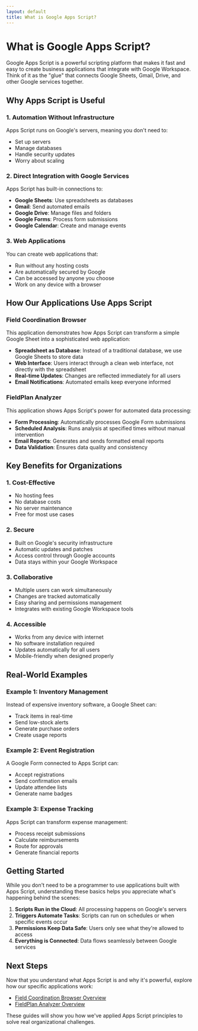 ```yaml
---
layout: default
title: What is Google Apps Script?
---
```


# What is Google Apps Script?

Google Apps Script is a powerful scripting platform that makes it fast and easy to create business applications that integrate with Google Workspace. Think of it as the "glue" that connects Google Sheets, Gmail, Drive, and other Google services together.

## Why Apps Script is Useful

### 1. **Automation Without Infrastructure**
Apps Script runs on Google's servers, meaning you don't need to:
- Set up servers
- Manage databases
- Handle security updates
- Worry about scaling

### 2. **Direct Integration with Google Services**
Apps Script has built-in connections to:
- **Google Sheets**: Use spreadsheets as databases
- **Gmail**: Send automated emails
- **Google Drive**: Manage files and folders
- **Google Forms**: Process form submissions
- **Google Calendar**: Create and manage events

### 3. **Web Applications**
You can create web applications that:
- Run without any hosting costs
- Are automatically secured by Google
- Can be accessed by anyone you choose
- Work on any device with a browser

## How Our Applications Use Apps Script

### Field Coordination Browser
This application demonstrates how Apps Script can transform a simple Google Sheet into a sophisticated web application:

- **Spreadsheet as Database**: Instead of a traditional database, we use Google Sheets to store data
- **Web Interface**: Users interact through a clean web interface, not directly with the spreadsheet
- **Real-time Updates**: Changes are reflected immediately for all users
- **Email Notifications**: Automated emails keep everyone informed

### FieldPlan Analyzer
This application shows Apps Script's power for automated data processing:

- **Form Processing**: Automatically processes Google Form submissions
- **Scheduled Analysis**: Runs analysis at specified times without manual intervention
- **Email Reports**: Generates and sends formatted email reports
- **Data Validation**: Ensures data quality and consistency

## Key Benefits for Organizations

### 1. **Cost-Effective**
- No hosting fees
- No database costs
- No server maintenance
- Free for most use cases

### 2. **Secure**
- Built on Google's security infrastructure
- Automatic updates and patches
- Access control through Google accounts
- Data stays within your Google Workspace

### 3. **Collaborative**
- Multiple users can work simultaneously
- Changes are tracked automatically
- Easy sharing and permissions management
- Integrates with existing Google Workspace tools

### 4. **Accessible**
- Works from any device with internet
- No software installation required
- Updates automatically for all users
- Mobile-friendly when designed properly

## Real-World Examples

### Example 1: Inventory Management
Instead of expensive inventory software, a Google Sheet can:
- Track items in real-time
- Send low-stock alerts
- Generate purchase orders
- Create usage reports

### Example 2: Event Registration
A Google Form connected to Apps Script can:
- Accept registrations
- Send confirmation emails
- Update attendee lists
- Generate name badges

### Example 3: Expense Tracking
Apps Script can transform expense management:
- Process receipt submissions
- Calculate reimbursements
- Route for approvals
- Generate financial reports

## Getting Started

While you don't need to be a programmer to use applications built with Apps Script, understanding these basics helps you appreciate what's happening behind the scenes:

1. **Scripts Run in the Cloud**: All processing happens on Google's servers
2. **Triggers Automate Tasks**: Scripts can run on schedules or when specific events occur
3. **Permissions Keep Data Safe**: Users only see what they're allowed to access
4. **Everything is Connected**: Data flows seamlessly between Google services

## Next Steps

Now that you understand what Apps Script is and why it's powerful, explore how our specific applications work:

- [Field Coordination Browser Overview](/appsscript/docs/end-users/field-coordination-browser-overview)
- [FieldPlan Analyzer Overview](/appsscript/docs/end-users/fieldplan-analyzer-overview)

These guides will show you how we've applied Apps Script principles to solve real organizational challenges.